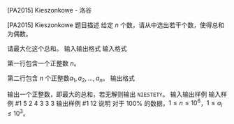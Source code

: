 



[PA2015] Kieszonkowe - 洛谷














[PA2015] Kieszonkowe
题目描述
给定 $n$ 个数，请从中选出若干个数，使得总和为偶数。

请最大化这个总和。
输入输出格式
输入格式

第一行包含一个正整数 $n$。

第二行包含 $n$ 个正整数$a_1,a_2,...,a_n$。
输出格式

输出一个正整数，即最大的总和，若无解则输出 `NIESTETY`。
输入输出样例
输入样例 #1
5
2 4 3 3 3
输出样例 #1
12
说明
对于 $100\%$ 的数据，$1\le n\le 10^6$，$1\le a_i\le 10^3$。







